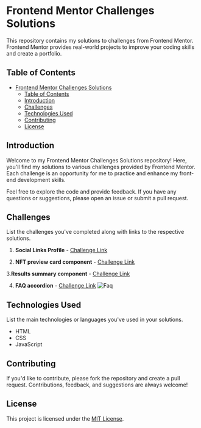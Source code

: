 # Frontend Mentor Challenges Solutions

This repository contains my solutions to challenges from Frontend Mentor. Frontend Mentor provides real-world projects to improve your coding skills and create a portfolio.

## Table of Contents

- [Frontend Mentor Challenges Solutions](#frontend-mentor-challenges-solutions)
  - [Table of Contents](#table-of-contents)
  - [Introduction](#introduction)
  - [Challenges](#challenges)
  - [Technologies Used](#technologies-used)
  - [Contributing](#contributing)
  - [License](#license)

## Introduction

Welcome to my Frontend Mentor Challenges Solutions repository! Here, you'll find my solutions to various challenges provided by Frontend Mentor. Each challenge is an opportunity for me to practice and enhance my front-end development skills.

Feel free to explore the code and provide feedback. If you have any questions or suggestions, please open an issue or submit a pull request.

## Challenges

List the challenges you've completed along with links to the respective solutions.

1. **Social Links Profile** - [Challenge Link](https://www.frontendmentor.io/challenges/social-links-profile-UG32l9m6dQ) 

2. **NFT preview card component** - [Challenge Link](https://www.frontendmentor.io/challenges/nft-preview-card-component-SbdUL_w0U)


  3.**Results summary component** - [Challenge Link](https://www.frontendmentor.io/challenges/results-summary-component-CE_K6s0maV) 
 
 4. **FAQ accordion** - [Challenge Link](https://www.frontendmentor.io/challenges/faq-accordion-wyfFdeBwBz)
    ![Faq](https://github.com/HosamUsf/Frontend-Mentor-Challenges-Solutions/assets/57178026/bc44f6be-bf6e-4025-be74-cb9177fcd390)


## Technologies Used

List the main technologies or languages you've used in your solutions.

- HTML
- CSS
- JavaScript



## Contributing

If you'd like to contribute, please fork the repository and create a pull request. Contributions, feedback, and suggestions are always welcome!

## License

This project is licensed under the [MIT License](LICENSE).
